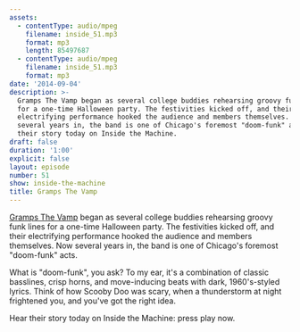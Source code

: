 ```yaml
---
assets:
  - contentType: audio/mpeg
    filename: inside_51.mp3
    format: mp3
    length: 85497687
  - contentType: audio/mpeg
    filename: inside_51.mp3
    format: mp3
date: '2014-09-04'
description: >-
  Gramps The Vamp began as several college buddies rehearsing groovy funk lines
  for a one-time Halloween party. The festivities kicked off, and their
  electrifying performance hooked the audience and members themselves. Now
  several years in, the band is one of Chicago's foremost "doom-funk" acts. Hear
  their story today on Inside the Machine.
draft: false
duration: '1:00'
explicit: false
layout: episode
number: 51
show: inside-the-machine
title: Gramps The Vamp
---
```

[Gramps The Vamp](http://grampsthevamp.com) began as several college buddies rehearsing groovy funk lines for a one-time Halloween party. The festivities kicked off, and their electrifying performance hooked the audience and members themselves. Now several years in, the band is one of Chicago's foremost "doom-funk" acts.

What is "doom-funk", you ask? To my ear, it's a combination of classic basslines, crisp horns, and move-inducing beats with dark, 1960's-styled lyrics. Think of how Scooby Doo was scary, when a thunderstorm at night frightened you, and you've got the right idea.

Hear their story today on Inside the Machine: press play now.